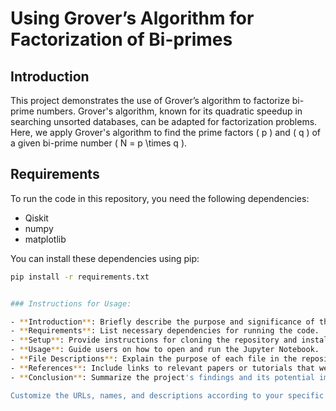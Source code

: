 # Using Grover’s Algorithm for Factorization of Bi-primes

## Introduction
This project demonstrates the use of Grover’s algorithm to factorize bi-prime numbers. Grover's algorithm, known for its quadratic speedup in searching unsorted databases, can be adapted for factorization problems. Here, we apply Grover's algorithm to find the prime factors \( p \) and \( q \) of a given bi-prime number \( N = p \times q \).

## Requirements
To run the code in this repository, you need the following dependencies:
- Qiskit
- numpy
- matplotlib

You can install these dependencies using pip:
```bash
pip install -r requirements.txt


### Instructions for Usage:

- **Introduction**: Briefly describe the purpose and significance of the project.
- **Requirements**: List necessary dependencies for running the code.
- **Setup**: Provide instructions for cloning the repository and installing dependencies.
- **Usage**: Guide users on how to open and run the Jupyter Notebook.
- **File Descriptions**: Explain the purpose of each file in the repository.
- **References**: Include links to relevant papers or tutorials that were used.
- **Conclusion**: Summarize the project's findings and its potential implications.

Customize the URLs, names, and descriptions according to your specific project details. This structure will help users understand and effectively use your repository for exploring Grover's algorithm in bi-prime factorization.

